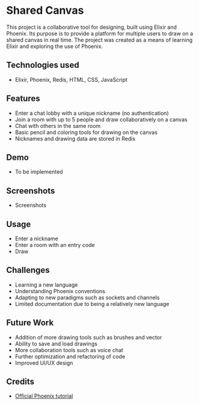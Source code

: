 # Shared Canvas

This project is a collaborative tool for designing, built using Elixir and Phoenix. Its purpose is to provide a platform for multiple users to draw on a shared canvas in real time. The project was created as a means of learning Elixir and exploring the use of Phoenix.

## Technologies used

- Elixir, Phoenix, Redis, HTML, CSS, JavaScript

## Features

- Enter a chat lobby with a unique nickname (no authentication)
- Join a room with up to 5 people and draw collaboratively on a canvas
- Chat with others in the same room
- Basic pencil and coloring tools for drawing on the canvas
- Nicknames and drawing data are stored in Redis

## Demo

[//]: # (- www.sharedcanvas.io)

- To be implemented

## Screenshots

- Screenshots

## Usage

- Enter a nickname
- Enter a room with an entry code
- Draw

## Challenges

- Learning a new language
- Understanding Phoenix conventions
- Adapting to new paradigms such as sockets and channels
- Limited documentation due to being a relatively new language

## Future Work

- Addition of more drawing tools such as brushes and vector
- Ability to save and load drawings
- More collaboration tools such as voice chat
- Further optimization and refactoring of code
- Improved UI/UX design

## Credits

- [Official Phoenix tutorial](https://hexdocs.pm/phoenix/overview.html)